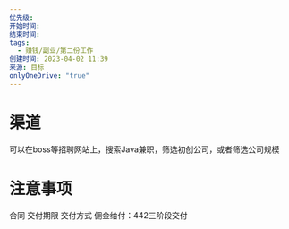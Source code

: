 ```yaml
---
优先级: 
开始时间: 
结束时间: 
tags:
  - 赚钱/副业/第二份工作
创建时间: 2023-04-02 11:39
来源: 目标
onlyOneDrive: "true"
---
```


# 渠道

可以在boss等招聘网站上，搜索Java兼职，筛选初创公司，或者筛选公司规模

# 注意事项

合同
交付期限
交付方式
佣金给付：442三阶段交付
